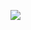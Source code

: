 
<figure class="fourth">
  <a href="{{ site.url }}{{ site.baseurl }}/home"><img src="{{ site.url }}{{ site.baseurl }}/images/logopic/AutPhi-Main.png" style="max-width:100%"></a>
</figure>
